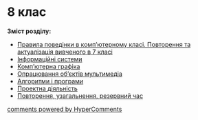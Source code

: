<div id="hypercomments_widget" class="js-hypercomments-widget invisible"></div>

# 8 клас

<b>Зміст розділу:</b><br>

<ul class="articles" type="disc">
    <li class="chapter " data-level="1" data-path="povtorennya.html">
            <a href="povtorennya.html">
                    <b></b>
                Правила поведінки в комп’ютерному класі. Повторення та актуалізація вивченого в 7 класі
            </a>
    </li>
    <li class="chapter " data-level="2" data-path="inf_systemy.html">
            <a href="inf_systemy.html">
                    <b></b>
                Інформаційні системи
            </a>
    </li>
    <li class="chapter " data-level="3" data-path="komp_graphyka.html">
            <a href="komp_graphyka.html">
                    <b></b>
                Комп’ютерна графіка
            </a>
    </li>
    <li class="chapter " data-level="4" data-path="multimedia.html">
            <a href="multimedia.html">
                    <b></b>
                Опрацювання об’єктів мультимедіа
            </a>
    </li>
    <li class="chapter " data-level="5" data-path="algorytmy_ta_programy.html">
            <a href="algorytmy_ta_programy.html">
                    <b></b>
                Алгоритми і програми
            </a>
    </li>
    <li class="chapter " data-level="6" data-path="proektna_diyalnyst.html">
            <a href="proektna_diyalnyst.html">
                    <b></b>
                Проектна діяльність
            </a>
    </li>
    <li class="chapter " data-level="7" data-path="rezerv.html">
            <a href="rezerv.html">
                    <b></b>
                Повторення, узагальнення, резервний час
            </a>
    </li>
</ul>

<div class="js-hypercomments-container">
<a href="http://hypercomments.com" class="hc-link" title="comments widget">comments powered by HyperComments</a>
</div>